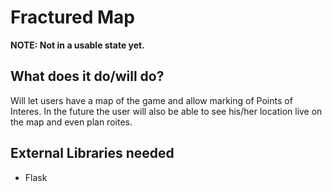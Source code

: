 # Fractured Map
**NOTE: Not in a usable state yet.**

## What does it do/will do?
Will let users have a map of the game and allow marking of Points of Interes. In the future the user will also be able
to see his/her location live on the map and even plan roites.

## External Libraries needed
- Flask
